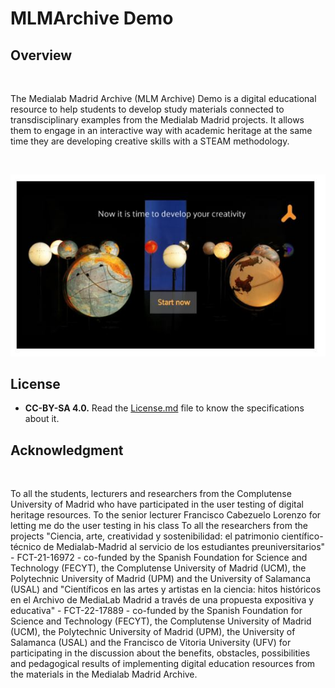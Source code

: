 # MLMArchive Demo
## Overview
<br/>

The Medialab Madrid Archive (MLM Archive) Demo is a digital educational resource to help students to develop study materials connected to transdisciplinary examples from the Medialab Madrid projects. It allows them to engage in an interactive way with academic heritage at the same time they are developing creative skills with a STEAM methodology.

<br/>

![Homepage from the Medialab Madrid Archive Demo](assets/img/index_readme.JPG)

## License

- **CC-BY-SA 4.0.** Read the [License.md](License.md) file to know the specifications about it.

## Acknowledgment
<br/>

To all the students, lecturers and researchers from the Complutense University of Madrid who have participated in the user testing of digital heritage resources. 
To the senior lecturer Francisco Cabezuelo Lorenzo for letting me do the user testing in his class
To all the researchers from the projects "Ciencia, arte, creatividad y sostenibilidad: el patrimonio científico-técnico de Medialab-Madrid al servicio de los estudiantes preuniversitarios" - FCT-21-16972 -  co-funded by the Spanish Foundation for Science and Technology (FECYT), the Complutense University of Madrid (UCM), the Polytechnic University of Madrid (UPM) and the University of Salamanca (USAL)  and "Científicos en las artes y artistas en la ciencia: hitos históricos en el Archivo de MediaLab Madrid a través de una propuesta expositiva y educativa" - FCT-22-17889 - co-funded by the Spanish Foundation for Science and Technology (FECYT), the Complutense University of Madrid (UCM), the Polytechnic University of Madrid (UPM), the University of Salamanca (USAL) and the Francisco de Vitoria University (UFV) for participating in the discussion about the benefits, obstacles, possibilities and pedagogical results of implementing digital education resources from the materials in the Medialab Madrid Archive.

<br/>

